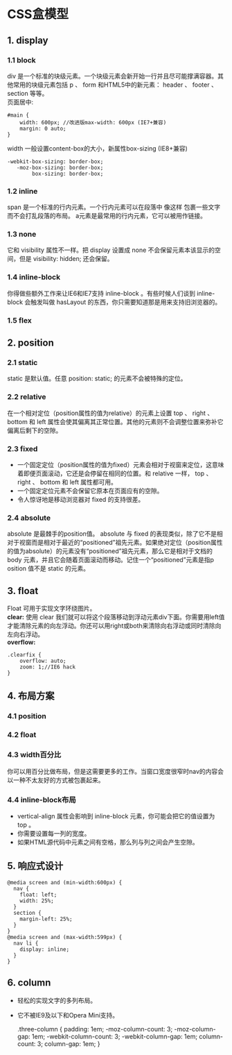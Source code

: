 # CSS盒模型
## 1. display
### 1.1 block
div 是一个标准的块级元素。一个块级元素会新开始一行并且尽可能撑满容器。其他常用的块级元素包括 p 、 form 和HTML5中的新元素： header 、 footer 、 section 等等。<br>
页面居中:

	#main {
		width: 600px; //改进版max-width: 600px (IE7+兼容)
		margin: 0 auto;
	}  

width 一般设置content-box的大小，新属性box-sizing (IE8+兼容)
	
	-webkit-box-sizing: border-box;
       -moz-box-sizing: border-box;
            box-sizing: border-box;


### 1.2 inline
span 是一个标准的行内元素。一个行内元素可以在段落中 <span> 像这样 </span> 包裹一些文字而不会打乱段落的布局。 a元素是最常用的行内元素，它可以被用作链接。

### 1.3 none
它和 visibility 属性不一样。把 display 设置成 none 不会保留元素本该显示的空间，但是 visibility: hidden; 还会保留。

### 1.4 inline-block
你得做些额外工作来让IE6和IE7支持 inline-block 。有些时候人们谈到 inline-block 会触发叫做 hasLayout 的东西，你只需要知道那是用来支持旧浏览器的。

### 1.5 flex

## 2. position

### 2.1 static
static 是默认值。任意 position: static; 的元素不会被特殊的定位。

### 2.2 relative
在一个相对定位（position属性的值为relative）的元素上设置 top 、 right 、 bottom 和 left 属性会使其偏离其正常位置。其他的元素则不会调整位置来弥补它偏离后剩下的空隙。

### 2.3 fixed

+ 一个固定定位（position属性的值为fixed）元素会相对于视窗来定位，这意味着即便页面滚动，它还是会停留在相同的位置。和 relative 一样， top 、 right 、 bottom 和 left 属性都可用。
+ 一个固定定位元素不会保留它原本在页面应有的空隙。
+ 令人惊讶地是移动浏览器对 fixed 的支持很差。

### 2.4 absolute
absolute 是最棘手的position值。 absolute 与 fixed 的表现类似，除了它不是相对于视窗而是相对于最近的“positioned”祖先元素。如果绝对定位（position属性的值为absolute）的元素没有“positioned”祖先元素，那么它是相对于文档的 body 元素，并且它会随着页面滚动而移动。记住一个“positioned”元素是指p osition 值不是 static 的元素。

## 3. float
Float 可用于实现文字环绕图片。<br>
<b>clear:</b>
使用 clear 我们就可以将这个段落移动到浮动元素div下面。你需要用left值才能清除元素的向左浮动。你还可以用right或both来清除向右浮动或同时清除向左向右浮动。<br>
<b>overflow:</b>

	.clearfix {
		overflow: auto;
		zoom: 1;//IE6 hack
	}

## 4. 布局方案
### 4.1 position
### 4.2 float
### 4.3 width百分比
你可以用百分比做布局，但是这需要更多的工作。当窗口宽度很窄时nav的内容会以一种不太友好的方式被包裹起来。
### 4.4 inline-block布局

+ vertical-align 属性会影响到 inline-block 元素，你可能会把它的值设置为 top 。
+ 你需要设置每一列的宽度。
+ 如果HTML源代码中元素之间有空格，那么列与列之间会产生空隙。

## 5. 响应式设计

	@media screen and (min-width:600px) {
	  nav {
	    float: left;
	    width: 25%;
	  }
	  section {
	    margin-left: 25%;
	  }
	}
	@media screen and (max-width:599px) {
	  nav li {
	    display: inline;
	  }
	}

## 6. column

+ 轻松的实现文字的多列布局。
+ 它不被IE9及以下和Opera Mini支持。


	.three-column {
	  padding: 1em;
	  -moz-column-count: 3;
	  -moz-column-gap: 1em;
	  -webkit-column-count: 3;
	  -webkit-column-gap: 1em;
	  column-count: 3;
	  column-gap: 1em;
	}

